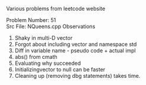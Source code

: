 Various problems from leetcode website

Problem Number: 51	
Src File: NQueens.cpp
Observations
1. Shaky in multi-D vector
2. Forgot about including vector and namespace std
3. Diff in variable name - pseudo code + actual impl
4. abs() from cmath
5. Evaluating why succeeded
6. Initializingvector to null can be faster
7. Cleaning up (removing dbg statements) takes time.
